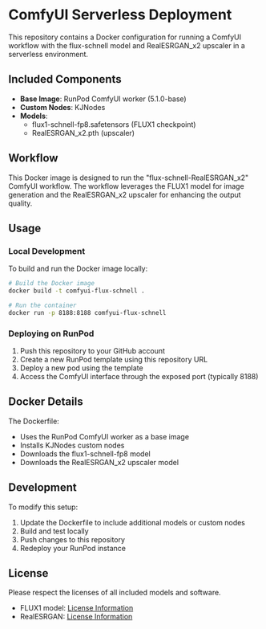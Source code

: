 # ComfyUI Serverless Deployment

This repository contains a Docker configuration for running a ComfyUI workflow with the flux-schnell model and RealESRGAN_x2 upscaler in a serverless environment.

## Included Components

- **Base Image**: RunPod ComfyUI worker (5.1.0-base)
- **Custom Nodes**: KJNodes
- **Models**:
  - flux1-schnell-fp8.safetensors (FLUX1 checkpoint)
  - RealESRGAN_x2.pth (upscaler)

## Workflow

This Docker image is designed to run the "flux-schnell-RealESRGAN_x2" ComfyUI workflow. The workflow leverages the FLUX1 model for image generation and the RealESRGAN_x2 upscaler for enhancing the output quality.

## Usage

### Local Development

To build and run the Docker image locally:

```bash
# Build the Docker image
docker build -t comfyui-flux-schnell .

# Run the container
docker run -p 8188:8188 comfyui-flux-schnell
```

### Deploying on RunPod

1. Push this repository to your GitHub account
2. Create a new RunPod template using this repository URL
3. Deploy a new pod using the template
4. Access the ComfyUI interface through the exposed port (typically 8188)

## Docker Details

The Dockerfile:
- Uses the RunPod ComfyUI worker as a base image
- Installs KJNodes custom nodes
- Downloads the flux1-schnell-fp8 model
- Downloads the RealESRGAN_x2 upscaler model

## Development

To modify this setup:

1. Update the Dockerfile to include additional models or custom nodes
2. Build and test locally
3. Push changes to this repository
4. Redeploy your RunPod instance

## License

Please respect the licenses of all included models and software.

- FLUX1 model: [License Information](https://huggingface.co/Comfy-Org/flux1-schnell)
- RealESRGAN: [License Information](https://huggingface.co/ai-forever/Real-ESRGAN)